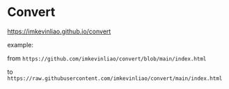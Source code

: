 # Convert
<https://imkevinliao.github.io/convert>

example: 

from `https://github.com/imkevinliao/convert/blob/main/index.html` 

to `https://raw.githubusercontent.com/imkevinliao/convert/main/index.html`


